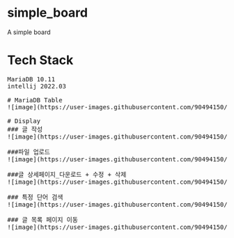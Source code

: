 # simple_board
A simple board

# Tech Stack
<pre>
MariaDB 10.11
intellij 2022.03

# MariaDB Table
![image](https://user-images.githubusercontent.com/90494150/229104046-3a17c8e3-d237-489c-a80f-d92a12cf6ecd.png)

# Display
### 글 작성
![image](https://user-images.githubusercontent.com/90494150/229337461-49c678d9-d3be-4626-a9ef-07294c16255b.png)

###파일 업로드
![image](https://user-images.githubusercontent.com/90494150/229337537-8bd1db70-ae7e-4194-83ec-454b3aee5723.png)

###글 상세페이지_다운로드 + 수정 + 삭제
![image](https://user-images.githubusercontent.com/90494150/229337605-602390a4-9f35-49f1-81f6-f0e2e1eef3d4.png)

### 특정 단어 검색
![image](https://user-images.githubusercontent.com/90494150/229337649-29939de4-5bff-4a98-95e5-92deac93a2af.png)

### 글 목록 페이지 이동
![image](https://user-images.githubusercontent.com/90494150/229337685-c4a96908-ff30-4065-88b3-31cfb26ac201.png)




